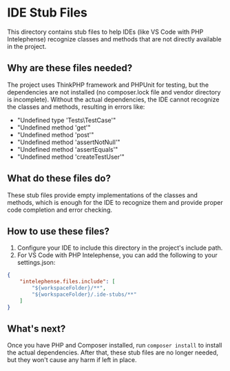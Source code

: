 # IDE Stub Files

This directory contains stub files to help IDEs (like VS Code with PHP Intelephense) recognize classes and methods that are not directly available in the project.

## Why are these files needed?

The project uses ThinkPHP framework and PHPUnit for testing, but the dependencies are not installed (no composer.lock file and vendor directory is incomplete). Without the actual dependencies, the IDE cannot recognize the classes and methods, resulting in errors like:

- "Undefined type 'Tests\TestCase'"
- "Undefined method 'get'"
- "Undefined method 'post'"
- "Undefined method 'assertNotNull'"
- "Undefined method 'assertEquals'"
- "Undefined method 'createTestUser'"

## What do these files do?

These stub files provide empty implementations of the classes and methods, which is enough for the IDE to recognize them and provide proper code completion and error checking.

## How to use these files?

1. Configure your IDE to include this directory in the project's include path.
2. For VS Code with PHP Intelephense, you can add the following to your settings.json:

```json
{
    "intelephense.files.include": [
        "${workspaceFolder}/**",
        "${workspaceFolder}/.ide-stubs/**"
    ]
}
```

## What's next?

Once you have PHP and Composer installed, run `composer install` to install the actual dependencies. After that, these stub files are no longer needed, but they won't cause any harm if left in place.